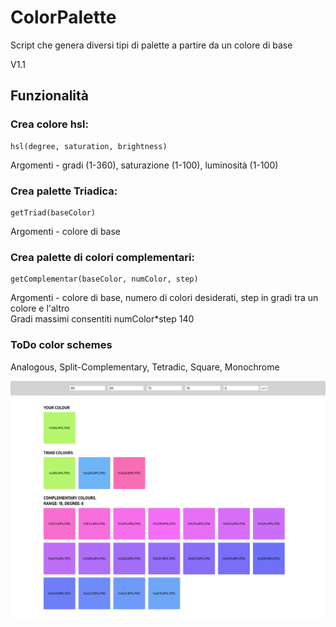 # ColorPalette

Script che genera diversi tipi di palette a partire da un colore di base

V1.1

## Funzionalità

### Crea colore hsl:<br/>
```
hsl(degree, saturation, brightness)
```

Argomenti - gradi (1-360), saturazione (1-100), luminosità (1-100)<br/>

### Crea palette Triadica:<br/>

```
getTriad(baseColor)
```
Argomenti - colore di base<br/>

### Crea palette di colori complementari:<br/>
```
getComplementar(baseColor, numColor, step)
```
Argomenti - colore di base, numero di colori desiderati, step in gradi tra un colore e l'altro<br/>
Gradi massimi consentiti numColor*step 140<br/>


### ToDo color schemes<br/>
Analogous, Split-Complementary, Tetradic, Square, Monochrome<br/>

![Color Palette](screen/screen11.png)
